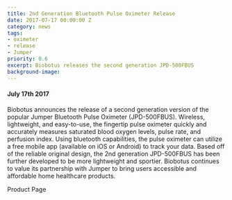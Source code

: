 ```yaml
---
title: 2nd Generation Bluetooth Pulse Oximeter Release
date: 2017-07-17 00:00:00 Z
category: news
tags:
- oximeter
- release
- Jumper
priority: 0.6
excerpt: Biobotus releases the second generation JPD-500FBUS
background-image: 
---
```


#### July 17th 2017

Biobotus announces the release of a second generation version of the popular Jumper Bluetooth Pulse Oximeter (JPD-500FBUS).  Wireless, lightweight, and easy-to-use, the fingertip pulse oximeter quickly and accurately measures saturated blood oxygen levels, pulse rate, and perfusion index.  Using bluetooth capabilities, the pulse oximeter can utilize a free mobile app (available on iOS or Android) to track your data.  Based off of the reliable original design, the 2nd generation JPD-500FBUS has been further developed to be more lightweight and sportier.  Biobotus continues to value its partnership with Jumper to bring users accessible and affordable home healthcare products.

Product Page
